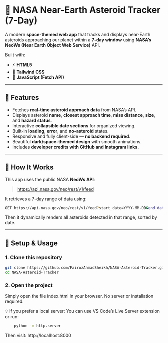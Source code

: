 # 🚀 NASA Near-Earth Asteroid Tracker (7-Day)

A modern **space-themed web app** that tracks and displays near-Earth asteroids approaching our planet within a **7-day window** using **NASA’s NeoWs (Near Earth Object Web Service)** API.

Built with:
- ⚡ **HTML5**
- 💅 **Tailwind CSS**
- 🧠 **JavaScript (Fetch API)**

---
## 🌌 Features

- Fetches **real-time asteroid approach data** from NASA’s API.
- Displays asteroid **name**, **closest approach time**, **miss distance**, **size**, and **hazard status**.
- Interactive **collapsible date sections** for organized viewing.
- Built-in **loading**, **error**, and **no-asteroid** states.
- Responsive and fully client-side — **no backend required**.
- Beautiful **dark/space-themed design** with smooth animations.
- Includes **developer credits with GitHub and Instagram links.**

---

## 🧠 How It Works

This app uses the public NASA **NeoWs API**:

> https://api.nasa.gov/neo/rest/v1/feed

It retrieves a 7-day range of data using:

```bash
GET https://api.nasa.gov/neo/rest/v1/feed?start_date=YYYY-MM-DD&end_date=YYYY-MM-DD&api_key=DEMO_KEY

```
Then it dynamically renders all asteroids detected in that range, sorted by date.

---

## 🧰 Setup & Usage

### 1. Clone this repository

```bash
git clone https://github.com/FairozAhmadSheikh/NASA-Asteroid-Tracker.git
cd NASA-Asteroid-Tracker
```

### 2. Open the project

Simply open the file index.html in your browser.
No server or installation required.

💡 If you prefer a local server:
You can use VS Code’s Live Server extension or run:

```bash
    python -m http.server
```

Then visit: http://localhost:8000